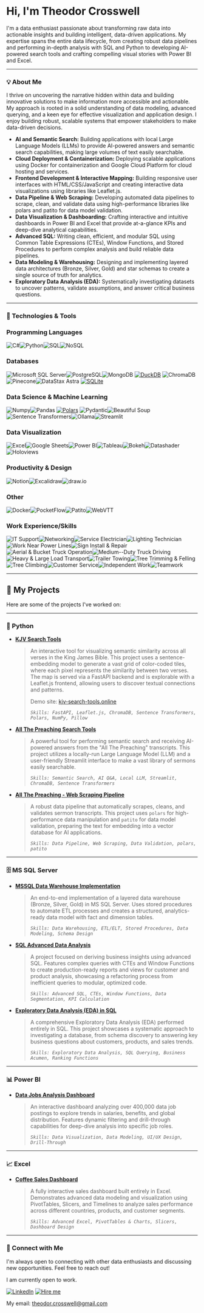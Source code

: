 # Hi, I'm Theodor Crosswell

I'm a data enthusiast passionate about transforming raw data into actionable insights and building intelligent, data-driven applications. My expertise spans the entire data lifecycle, from creating robust data pipelines and performing in-depth analysis with SQL and Python to developing AI-powered search tools and crafting compelling visual stories with Power BI and Excel.

---

### 💡 About Me

I thrive on uncovering the narrative hidden within data and building innovative solutions to make information more accessible and actionable. My approach is rooted in a solid understanding of data modeling, advanced querying, and a keen eye for effective visualization and application design. I enjoy building robust, scalable systems that empower stakeholders to make data-driven decisions.

*   **AI and Semantic Search:** Building applications with local Large Language Models (LLMs) to provide AI-powered answers and semantic search capabilities, making large volumes of text easily searchable.
*   **Cloud Deployment & Containerization:** Deploying scalable applications using Docker for containerization and Google Cloud Platform for cloud hosting and services.
*   **Frontend Development & Interactive Mapping:** Building responsive user interfaces with HTML/CSS/JavaScript and creating interactive data visualizations using libraries like Leaflet.js.
*   **Data Pipeline & Web Scraping:** Developing automated data pipelines to scrape, clean, and validate data using high-performance libraries like polars and patito for data model validation.
*   **Data Visualization & Dashboarding:** Crafting interactive and intuitive dashboards in Power BI and Excel that provide at-a-glance KPIs and deep-dive analytical capabilities.
*   **Advanced SQL:** Writing clean, efficient, and modular SQL using Common Table Expressions (CTEs), Window Functions, and Stored Procedures to perform complex analysis and build reliable data pipelines.
*   **Data Modeling & Warehousing:** Designing and implementing layered data architectures (Bronze, Silver, Gold) and star schemas to create a single source of truth for analytics.
*   **Exploratory Data Analysis (EDA):** Systematically investigating datasets to uncover patterns, validate assumptions, and answer critical business questions.
  
---

### 🔧 Technologies & Tools

### Programming Languages
![C#](https://img.shields.io/badge/C%23-239120?style=for-the-badge&logo=c-sharp&logoColor=white)![Python](https://img.shields.io/badge/Python-3776AB?style=for-the-badge&logo=python&logoColor=yellow)![SQL](https://img.shields.io/badge/SQL-025E8C?style=for-the-badge&logo=sql&logoColor=white)![NoSQL](https://img.shields.io/badge/NoSQL-E34F26?style=for-the-badge&logoColor=white)

### Databases
![Microsoft SQL Server](https://img.shields.io/badge/Microsoft%20SQL%20Server-CC2927?style=for-the-badge&logo=microsoft-sql-server&logoColor=white)![PostgreSQL](https://img.shields.io/badge/PostgreSQL-4169E1?style=for-the-badge&logo=postgresql&logoColor=white)![MongoDB](https://img.shields.io/badge/MongoDB-47A248?style=for-the-badge&logo=mongodb&logoColor=white)
[![DuckDB](https://img.shields.io/badge/DuckDB-FFFF00?style=for-the-badge&logo=duckdb&logoColor=black)](#)
![ChromaDB](https://img.shields.io/badge/ChromaDB-6E56CF?style=for-the-badge&logo=chroma&logoColor=white)![Pinecone](https://img.shields.io/badge/Pinecone-3C77C4?style=for-the-badge&logo=pinecone&logoColor=white)![DataStax Astra](https://img.shields.io/badge/DataStax%20Astra-2CD4E0?style=for-the-badge&logo=datastax&logoColor=white)
[![SQLite](https://img.shields.io/badge/SQLite-003B57?style=for-the-badge&logo=sqlite&logoColor=white)](#)

### Data Science & Machine Learning
![Numpy](https://img.shields.io/badge/Numpy-013243?style=for-the-badge&logo=numpy&logoColor=white)![Pandas](https://img.shields.io/badge/Pandas-150458?style=for-the-badge&logo=pandas&logoColor=white)
[![Polars](https://img.shields.io/badge/Polars-1D202D?style=for-the-badge&logo=polars&logoColor=white)](#)
![Pydantic](https://img.shields.io/badge/Pydantic-E92063?style=for-the-badge&logo=pydantic&logoColor=white)![Beautiful Soup](https://img.shields.io/badge/Beautiful%20Soup-A9A9A9?style=for-the-badge&logo=python&logoColor=white)![Sentence Transformers](https://img.shields.io/badge/Sentence%20Transformers-4A148C?style=for-the-badge&logo=huggingface&logoColor=white)![Ollama](https://img.shields.io/badge/Ollama-000000?style=for-the-badge&logo=ollama&logoColor=white)![Streamlit](https://img.shields.io/badge/Streamlit-FF4B4B?style=for-the-badge&logo=streamlit&logoColor=white)

### Data Visualization
![Excel](https://img.shields.io/badge/Excel-217346?style=for-the-badge&logo=microsoft-excel&logoColor=white)![Google Sheets](https://img.shields.io/badge/Google%20Sheets-34A853?style=for-the-badge&logo=google-sheets&logoColor=white)![Power BI](https://img.shields.io/badge/Power%20BI-F2C811?style=for-the-badge&logo=power-bi&logoColor=black)![Tableau](https://img.shields.io/badge/Tableau-E97627?style=for-the-badge&logo=tableau&logoColor=white)![Bokeh](https://img.shields.io/badge/Bokeh-4682B4?style=for-the-badge&logo=bokeh&logoColor=white)![Datashader](https://img.shields.io/badge/Datashader-000000?style=for-the-badge&logo=python&logoColor=white)![Holoviews](https://img.shields.io/badge/HoloViews-C71585?style=for-the-badge&logo=python&logoColor=white)

### Productivity & Design
![Notion](https://img.shields.io/badge/Notion-000000?style=for-the-badge&logo=notion&logoColor=white)![Excalidraw](https://img.shields.io/badge/Excalidraw-6C56CF?style=for-the-badge&logo=excalidraw&logoColor=white)![draw.io](https://img.shields.io/badge/draw.io-F08705?style=for-the-badge&logo=draw-dot-io&logoColor=white)

### Other
![Docker](https://img.shields.io/badge/Docker-2496ED?style=for-the-badge&logo=docker&logoColor=white)![PocketFlow](https://img.shields.io/badge/PocketFlow-FF69B4?style=for-the-badge)![Patito](https://img.shields.io/badge/Patito-FFD700?style=for-the-badge)![WebVTT](https://img.shields.io/badge/WebVTT-808080?style=for-the-badge)

### Work Experience/Skills
![IT Support](https://img.shields.io/badge/IT%20Support-0078D4?style=for-the-badge)![Networking](https://img.shields.io/badge/Networking-0078D4?style=for-the-badge)![Service Electrician](https://img.shields.io/badge/Service%20Electrician-FFD700?style=for-the-badge)![Lighting Technician](https://img.shields.io/badge/Lighting%20Technician-FFD700?style=for-the-badge)![Work Near Power Lines](https://img.shields.io/badge/Work%20Near%20Power%20Lines-FFD700?style=for-the-badge)![Sign Install & Repair](https://img.shields.io/badge/Sign%20Install%20%26%20Repair-4682B4?style=for-the-badge)![Aerial & Bucket Truck Operation](https://img.shields.io/badge/Aerial%20%26%20Bucket%20Truck%20Operation-FF8C00?style=for-the-badge)![Medium--Duty Truck Driving](https://img.shields.io/badge/Medium--Duty%20Truck%20Driving-FF8C00?style=for-the-badge)![Heavy & Large Load Transport](https://img.shields.io/badge/Heavy%20%26%20Large%20Load%20Transport-FF8C00?style=for-the-badge)![Trailer Towing](https://img.shields.io/badge/Trailer%20Towing-FF8C00?style=for-the-badge)![Tree Trimming & Felling](https://img.shields.io/badge/Tree%20Trimming%20%26%20Felling-228B22?style=for-the-badge)![Tree Climbing](https://img.shields.io/badge/Tree%20Climbing-228B22?style=for-the-badge)![Customer Service](https://img.shields.io/badge/Customer%20Service-00A99D?style=for-the-badge)![Independent Work](https://img.shields.io/badge/Independent%20Work-8A2BE2?style=for-the-badge)![Teamwork](https://img.shields.io/badge/Teamwork-8A2BE2?style=for-the-badge)

---

## 🚀 My Projects

Here are some of the projects I've worked on:

---

### 🐍 Python

*   **[KJV Search Tools](https://github.com/TheodorCrosswell/KJV_Search_Tools)**
    > An interactive tool for visualizing semantic similarity across all verses in the King James Bible. This project uses a sentence-embedding model to generate a vast grid of color-coded tiles, where each pixel represents the similarity between two verses. The map is served via a FastAPI backend and is explorable with a Leaflet.js frontend, allowing users to discover textual connections and patterns.
    > 
    > Demo site: [kjv-search-tools.online](kjv-search-tools.online)
    >
    > *`Skills: FastAPI, Leaflet.js, ChromaDB, Sentence Transformers, Polars, NumPy, Pillow`*

*   **[All The Preaching Search Tools](https://github.com/TheodorCrosswell/All_The_Preaching_Search_Tools)**
    > A powerful tool for performing semantic search and receiving AI-powered answers from the "All The Preaching" transcripts. This project utilizes a locally-run Large Language Model (LLM) and a user-friendly Streamlit interface to make a vast library of sermons easily searchable.
    >
    > *`Skills: Semantic Search, AI Q&A, Local LLM, Streamlit, ChromaDB, Sentence Transformers`*

*   **[All The Preaching - Web Scraping Pipeline](https://github.com/TheodorCrosswell/All-The-Preaching-Web-Scraping-Pipeline)**
    > A robust data pipeline that automatically scrapes, cleans, and validates sermon transcripts. This project uses `polars` for high-performance data manipulation and `patito` for data model validation, preparing the text for embedding into a vector database for AI applications.
    >
    > *`Skills: Data Pipeline, Web Scraping, Data Validation, polars, patito`*

---

### 🗄️ MS SQL Server

*   **[MSSQL Data Warehouse Implementation](https://github.com/TheodorCrosswell/DataWarehouseProject)**
    > An end-to-end implementation of a layered data warehouse (Bronze, Silver, Gold) in MS SQL Server. Uses stored procedures to automate ETL processes and creates a structured, analytics-ready data model with fact and dimension tables.
    >
    > *`Skills: Data Warehousing, ETL/ELT, Stored Procedures, Data Modeling, Schema Design`*

*   **[SQL Advanced Data Analysis](https://github.com/TheodorCrosswell/AdvancedDataAnalysisProject)**
    > A project focused on deriving business insights using advanced SQL. Features complex queries with CTEs and Window Functions to create production-ready reports and views for customer and product analysis, showcasing a refactoring process from inefficient queries to modular, optimized code.
    >
    > *`Skills: Advanced SQL, CTEs, Window Functions, Data Segmentation, KPI Calculation`*

*   **[Exploratory Data Analysis (EDA) in SQL](https://github.com/TheodorCrosswell/ExploratoryDataAnalysisProject)**
    > A comprehensive Exploratory Data Analysis (EDA) performed entirely in SQL. This project showcases a systematic approach to investigating a database, from schema discovery to answering key business questions about customers, products, and sales trends.
    >
    > *`Skills: Exploratory Data Analysis, SQL Querying, Business Acumen, Ranking Functions`*

---

### 📊 Power BI

*   **[Data Jobs Analysis Dashboard](https://github.com/TheodorCrosswell/DataJobsDashboard_PowerBI)**
    > An interactive dashboard analyzing over 400,000 data job postings to explore trends in salaries, benefits, and global distribution. Features dynamic filtering and drill-through capabilities for deep-dive analysis into specific job roles.
    >
    > *`Skills: Data Visualization, Data Modeling, UI/UX Design, Drill-Through`*

---

### 📈 Excel

*   **[Coffee Sales Dashboard](https://github.com/TheodorCrosswell/ExcelDashboardProject)**
    > A fully interactive sales dashboard built entirely in Excel. Demonstrates advanced data modeling and visualization using PivotTables, Slicers, and Timelines to analyze sales performance across different countries, products, and customer segments.
    >
    > *`Skills: Advanced Excel, PivotTables & Charts, Slicers, Dashboard Design`*

---

### 🔗 Connect with Me

I'm always open to connecting with other data enthusiasts and discussing new opportunities. Feel free to reach out!

I am currently open to work.

[![LinkedIn](https://img.shields.io/badge/LinkedIn-0077B5?style=for-the-badge&logo=linkedin&logoColor=white)](https://www.linkedin.com/in/theodor-crosswell-a08b4a2a5/)
[![Hire me](https://img.shields.io/badge/Hire%20me-blue?style=for-the-badge)](mailto:theodor.crosswell@gmail.com)

My email: theodor.crosswell@gmail.com
